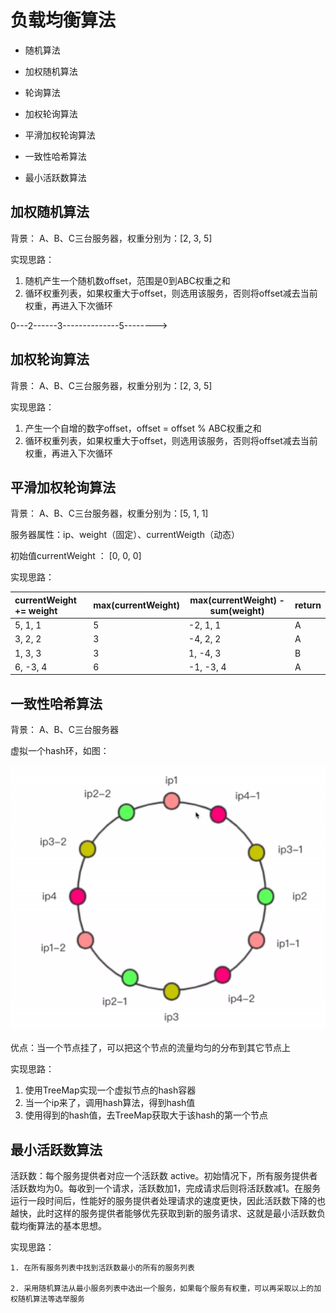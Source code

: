 # 负载均衡算法

* 随机算法

* 加权随机算法

* 轮询算法

* 加权轮询算法

* 平滑加权轮询算法

* 一致性哈希算法

* 最小活跃数算法

  

## 加权随机算法

背景： A、B、C三台服务器，权重分别为：[2, 3, 5]

实现思路：

1. 随机产生一个随机数offset，范围是0到ABC权重之和
2. 循环权重列表，如果权重大于offset，则选用该服务，否则将offset减去当前权重，再进入下次循环

0---2------3--------------5-------->



## 加权轮询算法

背景： A、B、C三台服务器，权重分别为：[2, 3, 5]

实现思路：

1. 产生一个自增的数字offset，offset = offset % ABC权重之和
2. 循环权重列表，如果权重大于offset，则选用该服务，否则将offset减去当前权重，再进入下次循环



## 平滑加权轮询算法

背景： A、B、C三台服务器，权重分别为：[5, 1, 1]

服务器属性：ip、weight（固定）、currentWeigth（动态）

初始值currentWeight ： [0, 0, 0]

实现思路：		

| currentWeight += weight | max(currentWeight) | max(currentWeight) -sum(weight) | return |
| :---------------------- | ------------------ | ------------------------------- | ------ |
| 5, 1, 1                 | 5                  | -2, 1, 1                        | A      |
| 3, 2, 2                 | 3                  | -4, 2, 2                        | A      |
| 1, 3, 3                 | 3                  | 1, -4, 3                        | B      |
| 6, -3, 4                | 6                  | -1, -3, 4                       | A      |

## 一致性哈希算法

背景： A、B、C三台服务器

虚拟一个hash环，如图：

![1561174098106](.\负载均衡算法-虚拟hash环.png)

优点：当一个节点挂了，可以把这个节点的流量均匀的分布到其它节点上

实现思路：

1. 使用TreeMap实现一个虚拟节点的hash容器
2. 当一个ip来了，调用hash算法，得到hash值
3. 使用得到的hash值，去TreeMap获取大于该hash的第一个节点



## 最小活跃数算法

活跃数：每个服务提供者对应一个活跃数 active。初始情况下，所有服务提供者活跃数均为0。每收到一个请求，活跃数加1，完成请求后则将活跃数减1。在服务运行一段时间后，性能好的服务提供者处理请求的速度更快，因此活跃数下降的也越快，此时这样的服务提供者能够优先获取到新的服务请求、这就是最小活跃数负载均衡算法的基本思想。

实现思路：

	1. 在所有服务列表中找到活跃数最小的所有的服务列表

 	2. 采用随机算法从最小服务列表中选出一个服务，如果每个服务有权重，可以再采取以上的加权随机算法等选举服务
